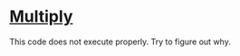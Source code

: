 # [Multiply](https://www.codewars.com/kata/50654ddff44f800200000004)

This code does not execute properly. Try to figure out why.